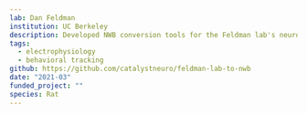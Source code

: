 ```yaml
---
lab: Dan Feldman
institution: UC Berkeley
description: Developed NWB conversion tools for the Feldman lab's neurophysiology datasets studying sensory processing in the somatosensory system. The conversion pipeline handles complex data structures from electrophysiological recordings and behavioral measurements, with specialized interfaces for processing neural activity during sensory stimulation tasks.
tags:
  - electrophysiology
  - behavioral tracking
github: https://github.com/catalystneuro/feldman-lab-to-nwb
date: "2021-03"
funded_project: ""
species: Rat
---
```


